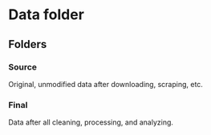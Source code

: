 # Data folder

## Folders 

### Source
Original, unmodified data after downloading, scraping, etc. 


### Final 
Data after all cleaning, processing, and analyzing. 